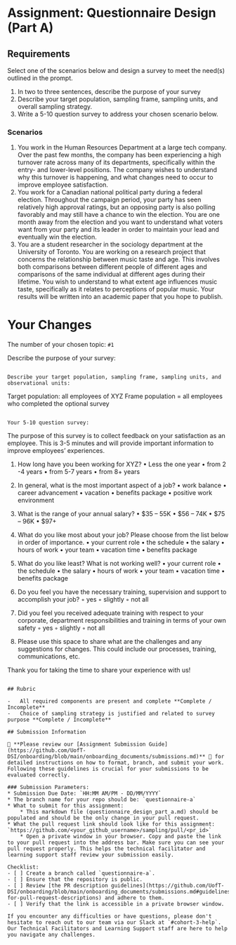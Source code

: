 # Assignment: Questionnaire Design (Part A)

## Requirements
Select one of the scenarios below and design a survey to meet the need(s) outlined in the prompt.

1.	In two to three sentences, describe the purpose of your survey
2.	Describe your target population, sampling frame, sampling units, and overall sampling strategy.
3.	Write a 5-10 question survey to address your chosen scenario below.


### Scenarios
1.	You work in the Human Resources Department at a large tech company. Over the past few months, the company has been experiencing a high turnover rate across many of its departments, specifically within the entry- and lower-level positions. The company wishes to understand why this turnover is happening, and what changes need to occur to improve employee satisfaction.
2.	You work for a Canadian national political party during a federal election. Throughout the campaign period, your party has seen relatively high approval ratings, but an opposing party is also polling favorably and may still have a chance to win the election. You are one month away from the election and you want to understand what voters want from your party and its leader in order to maintain your lead and eventually win the election.
3.	You are a student researcher in the sociology department at the University of Toronto. You are working on a research project that concerns the relationship between music taste and age. This involves both comparisons between different people of different ages and comparisons of the same individual at different ages during their lifetime. You wish to understand to what extent age influences music taste, specifically as it relates to perceptions of popular music. Your results will be written into an academic paper that you hope to publish.


# Your Changes

The number of your chosen topic: `#1`

Describe the purpose of your survey:
```The purpose of this survey is to gather feedback from current employees’ expectations and aspirations across all departments. The obtained information will aid in future decisions to maintain staff and enhance their satisfactions with the organization.

Describe your target population, sampling frame, sampling units, and observational units:
```
Target population: all employees of XYZ
Frame population = all employees who completed the optional survey


```

Your 5-10 question survey:
```
The purpose of this survey is to collect feedback on your satisfaction as an employee. This is 3-5 minutes and will provide important information to improve employees’ experiences.

1. How long have you been working for XYZ?
    • Less the one year
    • from 2 -4 years
    • from 5-7 years
    • from 8+ years

2. In general, what is the most important aspect of a job?
    • work balance
    • career advancement
    • vacation 
    • benefits package
    • positive work environment

3. What is the range of your annual salary?
    • $35 – 55K
    • $56 – 74K
    • $75 – 96K
    • $97+

4. What do you like most about your job? Please choose from the list below in order of importance.
    • your current role
    • the schedule
    • the salary
    • hours of work
    • your team
    • vacation time
    • benefits package

5. What do you like least? What is not working well?
    • your current role
    • the schedule
    • the salary
    • hours of work
    • your team
    • vacation time
    • benefits package

6. Do you feel you have the necessary training, supervision and support to accomplish your job?
    ◦ yes
    ◦ slightly
    ◦ not all
      
7. Did you feel you received adequate training with respect to your corporate, department responsibilities and training in terms of your own safety
    ◦ yes
    ◦ slightly
    ◦ not all

8. Please use this space to share what are the challenges and any suggestions for changes. This could include our processes, training, communications, etc.

Thank you for taking the time to share your experience with us!

```

## Rubric

-	All required components are present and complete **Complete / Incomplete**
-	Choice of sampling strategy is justified and related to survey purpose **Complete / Incomplete**

## Submission Information

🚨 **Please review our [Assignment Submission Guide](https://github.com/UofT-DSI/onboarding/blob/main/onboarding_documents/submissions.md)** 🚨 for detailed instructions on how to format, branch, and submit your work. Following these guidelines is crucial for your submissions to be evaluated correctly.

### Submission Parameters:
* Submission Due Date: `HH:MM AM/PM - DD/MM/YYYY`
* The branch name for your repo should be: `questionnaire-a`
* What to submit for this assignment:
    * This markdown file (questionnaire_design_part_a.md) should be populated and should be the only change in your pull request.
* What the pull request link should look like for this assignment: `https://github.com/<your_github_username>/sampling/pull/<pr_id>`
    * Open a private window in your browser. Copy and paste the link to your pull request into the address bar. Make sure you can see your pull request properly. This helps the technical facilitator and learning support staff review your submission easily.

Checklist:
- [ ] Create a branch called `questionnaire-a`.
- [ ] Ensure that the repository is public.
- [ ] Review [the PR description guidelines](https://github.com/UofT-DSI/onboarding/blob/main/onboarding_documents/submissions.md#guidelines-for-pull-request-descriptions) and adhere to them.
- [ ] Verify that the link is accessible in a private browser window.

If you encounter any difficulties or have questions, please don't hesitate to reach out to our team via our Slack at `#cohort-3-help`. Our Technical Facilitators and Learning Support staff are here to help you navigate any challenges.
